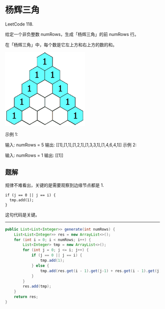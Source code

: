 # 杨辉三角

LeetCode 118.

给定一个非负整数 numRows，生成「杨辉三角」的前 numRows 行。

在「杨辉三角」中，每个数是它左上方和右上方的数的和。

![alt text](image.png)

示例 1:

输入: numRows = 5
输出: [[1],[1,1],[1,2,1],[1,3,3,1],[1,4,6,4,1]]
示例 2:

输入: numRows = 1
输出: [[1]]



## 题解

规律不难看出，关键的是需要观察到边缘节点都是 1.
```
if (j == 0 || j == i) {
  tmp.add(1);
}
```
这句代码是关键。

---

```java
public List<List<Integer>> generate(int numRows) {
    List<List<Integer>> res = new ArrayList<>();
    for (int i = 0; i < numRows; i++) {
        List<Integer> tmp = new ArrayList<>();
        for (int j = 0; j <= i; j++) {
            if (j == 0 || j == i) {
                tmp.add(1);
            } else {
                tmp.add(res.get(i - 1).get(j-1) + res.get(i - 1).get(j));
            }
        }
        res.add(tmp);
    }
    return res;
}
```

